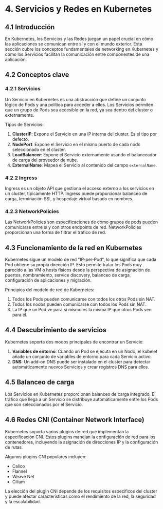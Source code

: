 # 4. Servicios y Redes en Kubernetes

## 4.1 Introducción

En Kubernetes, los Servicios y las Redes juegan un papel crucial en cómo las aplicaciones se comunican entre sí y con el mundo exterior. Esta sección cubre los conceptos fundamentales de networking en Kubernetes y cómo los Servicios facilitan la comunicación entre componentes de una aplicación.

## 4.2 Conceptos clave

### 4.2.1 Servicios

Un Servicio en Kubernetes es una abstracción que define un conjunto lógico de Pods y una política para acceder a ellos. Los Servicios permiten que un grupo de Pods sea accesible en la red, ya sea dentro del cluster o externamente.

Tipos de Servicios:

1. **ClusterIP**: Expone el Servicio en una IP interna del cluster. Es el tipo por defecto.
2. **NodePort**: Expone el Servicio en el mismo puerto de cada nodo seleccionado en el cluster.
3. **LoadBalancer**: Expone el Servicio externamente usando el balanceador de carga del proveedor de nube.
4. **ExternalName**: Mapea el Servicio al contenido del campo `externalName`.

### 4.2.2 Ingress

Ingress es un objeto API que gestiona el acceso externo a los servicios en un cluster, típicamente HTTP. Ingress puede proporcionar balanceo de carga, terminación SSL y hospedaje virtual basado en nombres.

### 4.2.3 NetworkPolicies

Las NetworkPolicies son especificaciones de cómo grupos de pods pueden comunicarse entre sí y con otros endpoints de red. NetworkPolicies proporcionan una forma de filtrar el tráfico de red.

## 4.3 Funcionamiento de la red en Kubernetes

Kubernetes sigue un modelo de red "IP-per-Pod", lo que significa que cada Pod obtiene su propia dirección IP. Esto permite tratar los Pods muy parecido a las VM o hosts físicos desde la perspectiva de asignación de puertos, nombramiento, service discovery, balanceo de carga, configuración de aplicaciones y migración.

Principios del modelo de red de Kubernetes:

1. Todos los Pods pueden comunicarse con todos los otros Pods sin NAT.
2. Todos los nodos pueden comunicarse con todos los Pods sin NAT.
3. La IP que un Pod ve para sí mismo es la misma IP que otros Pods ven para él.

## 4.4 Descubrimiento de servicios

Kubernetes soporta dos modos principales de encontrar un Servicio:

1. **Variables de entorno**: Cuando un Pod se ejecuta en un Nodo, el kubelet añade un conjunto de variables de entorno para cada Servicio activo.
2. **DNS**: Un add-on DNS puede ser instalado en el cluster para detectar automáticamente nuevos Servicios y crear registros DNS para ellos.

## 4.5 Balanceo de carga

Los Servicios en Kubernetes proporcionan balanceo de carga integrado. El tráfico que llega a un Servicio se distribuye automáticamente entre los Pods que son seleccionados por el Servicio.

## 4.6 Redes CNI (Container Network Interface)

Kubernetes soporta varios plugins de red que implementan la especificación CNI. Estos plugins manejan la configuración de red para los contenedores, incluyendo la asignación de direcciones IP y la configuración de rutas.

Algunos plugins CNI populares incluyen:

- Calico
- Flannel
- Weave Net
- Cilium

La elección del plugin CNI depende de los requisitos específicos del cluster y puede afectar características como el rendimiento de la red, la seguridad y la escalabilidad.